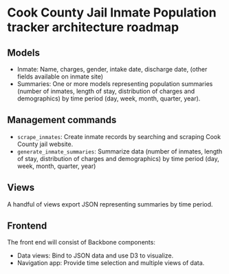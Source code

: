 # Cook County Jail Inmate Population tracker architecture roadmap

## Models

* Inmate: Name, charges, gender, intake date, discharge date, (other
  fields available on inmate site)
* Summaries: One or more models representing population summaries 
  (number of inmates, length of stay, distribution of charges and 
  demographics) by time period (day, week, month, quarter, year).


## Management commands

* `scrape_inmates`: Create inmate records by searching and scraping Cook
  County jail website.
* `generate_inmate_summaries`: Summarize data (number of inmates, length
  of stay, distribution of charges and demographics) by time period
(day, week, month, quarter, year)

## Views

A handful of views export JSON representing summaries by time period.

## Frontend

The front end will consist of Backbone components:

* Data views: Bind to JSON data and use D3 to visualize.
* Navigation app: Provide time selection and multiple views of data.
